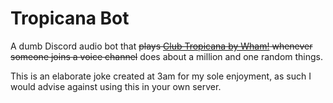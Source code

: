 # Tropicana Bot
A dumb Discord audio bot that ~~plays [Club Tropicana by Wham!](https://www.youtube.com/watch?v=WYX0sjP6Za8) whenever someone joins a voice channel~~ does about a million and one random things.

This is an elaborate joke created at 3am for my sole enjoyment, as such I would advise against using this in your own server.
